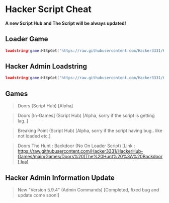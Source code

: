 # Hacker Script Cheat
**A new Script Hub and The Script will be always updated!**
## Loader Game
```lua
loadstring(game:HttpGet('https://raw.githubusercontent.com/Hacker3331/HackerHub-Games/main/LoaderGame.lua', true))()
```
## Hacker Admin Loadstring
```lua
loadstring(game:HttpGet("https://raw.githubusercontent.com/Hacker3331/HackerHub-Games/main/HackerAdminGames.lua"))()
```
## Games
> Doors (Script Hub) [Alpha]

> Doors [In-Games] (Script Hub) [Alpha, sorry if the script is getting lag..]

> Breaking Point (Script Hub) [Alpha, sorry if the script having bug.. like not loaded etc.]

> Doors The Hunt : Backdoor (No On Loader Script) [Link : https://raw.githubusercontent.com/Hacker3331/HackerHub-Games/main/Games/Doors%20(The%20Hunt%20%3A%20Backdoor).lua]
## Hacker Admin Information Update
> New "Version 5.9.4" (Admin Commands) [Completed, fixed bug and update come soon!]

